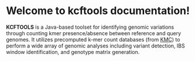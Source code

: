 # Welcome to kcftools documentation! 

**KCFTOOLS** is a Java-based toolset for identifying genomic variations through counting kmer presence/absence between reference and query genomes. It utilizes precomputed k-mer count databases (from [KMC](https://github.com/refresh-bio/KMC)) to perform a wide array of genomic analyses including variant detection, IBS window identification, and genotype matrix generation.

